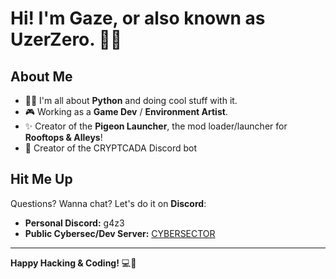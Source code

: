 # Hi! I'm **Gaze**, or also known as **UzerZero**. 👋🏻

## About Me

- 👨‍💻 I'm all about **Python** and doing cool stuff with it.
- 🎮 Working as a **Game Dev** / **Environment Artist**.
- ✨ Creator of the **Pigeon Launcher**, the mod loader/launcher for **Rooftops & Alleys**!
- 🐞 Creator of the CRYPTCADA Discord bot

## Hit Me Up

Questions? Wanna chat? Let's do it on **Discord**:

- **Personal Discord:** g4z3
- **Public Cybersec/Dev Server:** [CYBERSECTOR](https://discord.gg/ZPy7Ddxad8)

---

**Happy Hacking & Coding!** 💻🤙
